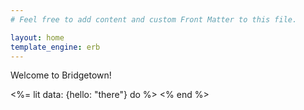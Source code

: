```yaml
---
# Feel free to add content and custom Front Matter to this file.

layout: home
template_engine: erb
---
```


Welcome to Bridgetown!

<%= lit data: {hello: "there"} do %>
  <happy-days hello="${data.hello}"></happy-days>
<% end %>
